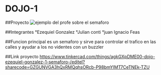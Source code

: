 # DOJO-1

##Proyecto
![ejemplo del profe sobre el semaforo](https://user-images.githubusercontent.com/108504690/234929566-c3030303-2764-4c7f-918e-4bc98bb7ff79.png)

##Integrantes
°Ezequiel Gonzalez
°Julian conti
°juan Ignacio Feas

##Funcion principal
es un semaforo y sirve para controlar el trafico en las calles y ayudar a los no videntes con un buzzler

##Link proyecto
https://www.tinkercad.com/things/agkGXpDME00-dojo-ezequiel-gonzalez-1-semaforo-/editel?sharecode=GZGUNVGA3hQxRMQqhsORcb-P98bmYIMT7CeTNEk-TZU

